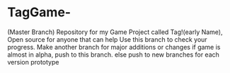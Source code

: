 # TagGame-
(Master Branch)
Repository for my Game Project called Tag!(early Name), Open source for anyone that can help 
Use this branch to check your progress.
Make another branch for major additions or changes
if game is almost in alpha, push to this branch.
else push to new branches for each version prototype
